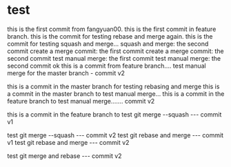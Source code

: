 # test
this is the first commit from fangyuan00.
this is the first commit in feature branch.
this is the commit for testing rebase and merge again.
this is the commit for testing squash and merge...
squash and merge: the second commit
create a merge commit: the first commit
create a merge commit: the second commit
test manual merge: the first commit
test manual merge: the second commit
ok this is a commit from feature branch....
test manual merge for the master branch - commit v2

this is a commit in the master branch for testing rebasing and merge
this is a commit in the master branch to test manual merge...
this is a commit in the feature branch to test manual merge....... commit v2

this is a commit in the feature branch to test git merge --squash --- commit v1

test git merge --squash --- commit v2
test git rebase and merge --- commit v1
test git rebase and merge --- commit v2

test git merge and rebase --- commit v2
